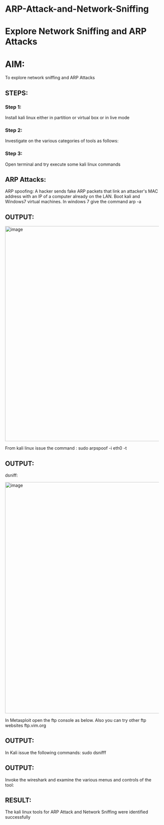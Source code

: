 # ARP-Attack-and-Network-Sniffing
# Explore Network Sniffing and ARP Attacks

# AIM:

To explore network sniffing and ARP Attacks

## STEPS:

### Step 1:

Install kali linux either in partition or virtual box or in live mode

### Step 2:

Investigate on the various categories of tools as follows:


### Step 3:
Open terminal and try execute some kali linux commands

## ARP Attacks:  
ARP spoofing: A hacker sends fake ARP packets that link an attacker's MAC address with an IP of a computer already on the LAN. 
Boot kali and Windows7 virtual machines.
In windows 7 give the command arp -a
## OUTPUT:
<img width="715" height="704" alt="image" src="https://github.com/user-attachments/assets/92eab391-4207-45bb-aec7-b8c4b94eb3fb" />


From kali linux issue the command :
sudo arpspoof -i eth0 -t <target system> <gateway>
## OUTPUT:


 dsniff:


<img width="1918" height="757" alt="image" src="https://github.com/user-attachments/assets/d90478a6-9725-47c0-b22f-24bbd88b9c07" />




In Metasploit open the ftp console as below. Also you can try other ftp websites ftp.vim.org
## OUTPUT:




In Kali issue the following commands:
sudo dsnifff
## OUTPUT:



Invoke the wireshark and examine the various menus  and controls of the tool:


## RESULT:
The kali linux tools for ARP Attack and Network Sniffing were identified successfully
